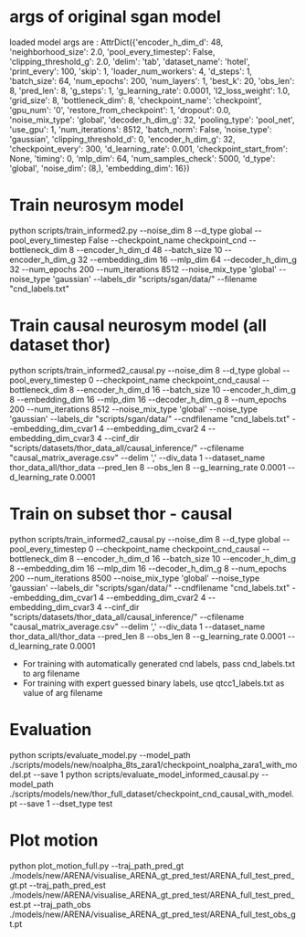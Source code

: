 # args of original sgan model
loaded model args are : AttrDict({'encoder_h_dim_d': 48, 'neighborhood_size': 2.0, 'pool_every_timestep': False, 'clipping_threshold_g': 2.0, 'delim': 'tab', 'dataset_name': 'hotel', 'print_every': 100, 'skip': 1, 'loader_num_workers': 4, 'd_steps': 1, 'batch_size': 64, 'num_epochs': 200, 'num_layers': 1, 'best_k': 20, 'obs_len': 8, 'pred_len': 8, 'g_steps': 1, 'g_learning_rate': 0.0001, 'l2_loss_weight': 1.0, 'grid_size': 8, 'bottleneck_dim': 8, 'checkpoint_name': 'checkpoint', 'gpu_num': '0', 'restore_from_checkpoint': 1, 'dropout': 0.0, 'noise_mix_type': 'global', 'decoder_h_dim_g': 32, 'pooling_type': 'pool_net', 'use_gpu': 1, 'num_iterations': 8512, 'batch_norm': False, 'noise_type': 'gaussian', 'clipping_threshold_d': 0, 'encoder_h_dim_g': 32, 'checkpoint_every': 300, 'd_learning_rate': 0.001, 'checkpoint_start_from': None, 'timing': 0, 'mlp_dim': 64, 'num_samples_check': 5000, 'd_type': 'global', 'noise_dim': (8,), 'embedding_dim': 16})

# Train neurosym model
python scripts/train_informed2.py --noise_dim 8 --d_type global --pool_every_timestep False  --checkpoint_name checkpoint_cnd --bottleneck_dim 8 --encoder_h_dim_d 48 --batch_size 10 --encoder_h_dim_g 32 --embedding_dim 16 --mlp_dim 64 --decoder_h_dim_g 32 --num_epochs 200 --num_iterations 8512 --noise_mix_type 'global' --noise_type 'gaussian' --labels_dir "scripts/sgan/data/" --filename "cnd_labels.txt" 


# Train causal neurosym model (all dataset thor)
python scripts/train_informed2_causal.py --noise_dim 8 --d_type global --pool_every_timestep 0  --checkpoint_name checkpoint_cnd_causal --bottleneck_dim 8 --encoder_h_dim_d 16 --batch_size 10 --encoder_h_dim_g 8 --embedding_dim 16 --mlp_dim 16 --decoder_h_dim_g 8 --num_epochs 200 --num_iterations 8512 --noise_mix_type 'global' --noise_type 'gaussian' --labels_dir "scripts/sgan/data/" --cndfilename "cnd_labels.txt" --embedding_dim_cvar1 4 --embedding_dim_cvar2 4 --embedding_dim_cvar3 4 --cinf_dir "scripts/datasets/thor_data_all/causal_inference/" --cfilename "causal_matrix_average.csv" --delim ',' --div_data 1 --dataset_name thor_data_all/thor_data --pred_len 8 --obs_len 8 --g_learning_rate 0.0001 --d_learning_rate 0.0001


# Train on subset thor - causal
python scripts/train_informed2_causal.py --noise_dim 8 --d_type global --pool_every_timestep 0  --checkpoint_name checkpoint_cnd_causal --bottleneck_dim 8 --encoder_h_dim_d 16 --batch_size 10 --encoder_h_dim_g 8 --embedding_dim 16 --mlp_dim 16 --decoder_h_dim_g 8 --num_epochs 200 --num_iterations 8500 --noise_mix_type 'global' --noise_type 'gaussian' --labels_dir "scripts/sgan/data/" --cndfilename "cnd_labels.txt" --embedding_dim_cvar1 4 --embedding_dim_cvar2 4 --embedding_dim_cvar3 4 --cinf_dir "scripts/datasets/thor_data_all/causal_inference/" --cfilename "causal_matrix_average.csv" --delim ',' --div_data 1 --dataset_name thor_data_all/thor_data --pred_len 8 --obs_len 8 --g_learning_rate 0.0001 --d_learning_rate 0.0001



- For training with automatically generated cnd labels, pass cnd_labels.txt to arg filename
- For training with expert guessed binary labels, use qtcc1_labels.txt as value of arg filename

# Evaluation
python scripts/evaluate_model.py --model_path ./scripts/models/new/noalpha_8ts_zara1/checkpoint_noalpha_zara1_with_model.pt --save 1
python scripts/evaluate_model_informed_causal.py --model_path ./scripts/models/new/thor_full_dataset/checkpoint_cnd_causal_with_model.pt --save 1 --dset_type test


# Plot motion
python plot_motion_full.py --traj_path_pred_gt ./models/new/ARENA/visualise_ARENA_gt_pred_test/ARENA_full_test_pred_gt.pt --traj_path_pred_est ./models/new/ARENA/visualise_ARENA_gt_pred_test/ARENA_full_test_pred_est.pt --traj_path_obs ./models/new/ARENA/visualise_ARENA_gt_pred_test/ARENA_full_test_obs_gt.pt


